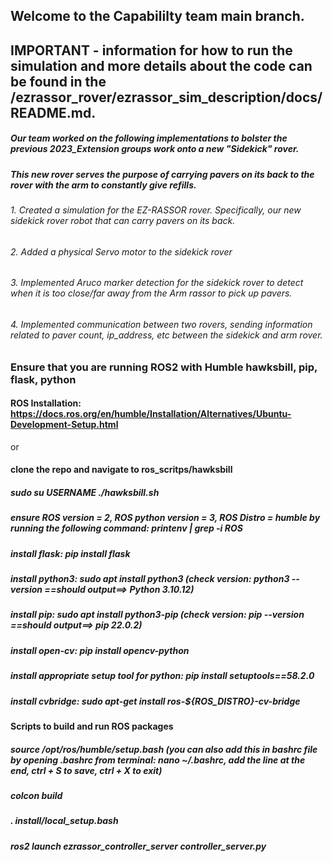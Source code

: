 ## Welcome to the Capabililty team main branch.
## IMPORTANT - information for how to run the simulation and more details about the code can be found in the /ezrassor_rover/ezrassor_sim_description/docs/README.md.
##### Our team worked on the following implementations to bolster the previous 2023_Extension groups work onto a new "Sidekick" rover.
##### This new rover serves the purpose of carrying pavers on its back to the rover with the arm to constantly give refills. 
###### 1. Created a simulation for the EZ-RASSOR rover. Specifically, our new sidekick rover robot that can carry pavers on its back.
###### 2. Added a physical Servo motor to the sidekick rover 
###### 3. Implemented Aruco marker detection for the sidekick rover to detect when it is too close/far away from the Arm rassor to pick up pavers.
###### 4. Implemented communication between two rovers, sending information related to paver count, ip_address, etc between the sidekick and arm rover.

### Ensure that you are running ROS2 with Humble hawksbill, pip, flask, python
#### ROS Installation: https://docs.ros.org/en/humble/Installation/Alternatives/Ubuntu-Development-Setup.html
or
#### clone the repo and navigate to ros_scritps/hawksbill
##### sudo su USERNAME ./hawksbill.sh
##### ensure ROS version = 2, ROS python version = 3, ROS Distro = humble by running the following command: printenv | grep -i ROS
##### install flask: pip install flask
##### install python3: sudo apt install python3 (check version: python3 --version ==should output==> Python 3.10.12)
##### install pip: sudo apt install python3-pip (check version: pip --version ==should output==> pip 22.0.2)
##### install open-cv: pip install opencv-python
##### install appropriate setup tool for python: pip install setuptools==58.2.0
##### install cvbridge: sudo apt-get install ros-${ROS_DISTRO}-cv-bridge

#### Scripts to build and run ROS packages
##### source /opt/ros/humble/setup.bash (you can also add this in bashrc file by opening .bashrc from terminal: nano ~/.bashrc, add the line at the end, ctrl + S to save, ctrl + X to exit)
##### colcon build
##### . install/local_setup.bash
##### ros2 launch ezrassor_controller_server controller_server.py
